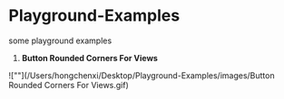 # Playground-Examples
some playground examples

1. **Button Rounded Corners For Views**

![""](/Users/hongchenxi/Desktop/Playground-Examples/images/Button Rounded Corners For Views.gif)